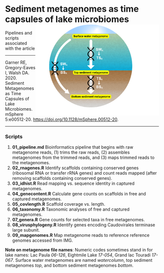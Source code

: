 # Sediment metagenomes as time capsules of lake microbiomes <a><img src='images/paleocapture_mapping.png' align="right" height="300"/></a>

Pipelines and scripts associated with the article

---

Garner RE, Gregory-Eaves I, Walsh DA. 2020. Sediment Metagenomes as Time Capsules of Lake Microbiomes. mSphere 5:e00512-20. https://doi.org/10.1128/mSphere.00512-20.

---

### Scripts

1. __01_pipeline.md__ Bioinformatics pipeline that begins with raw metagenome reads, (1) trims the raw reads, (2) assembles metagenomes from the trimmed reads, and (3) maps trimmed reads to the metagenomes.
2. __02_rnagenes.R__ Identify scaffolds containing conserved genes (ribosomal RNA or transfer rRNA genes) and count reads mapped (after removing scaffolds containing conserved genes).
3. __03_idhist.R__ Read mapping vs. sequence identity in captured metagenomes.
4. __04_genecontent.R__ Calculate gene counts on scaffolds in free and captured metagenomes.
5. __05_covlength.R__ Scaffold coverage vs. length.
6. __06_taxonomy.R__ Taxonomic analyses of free and captured metagenomes.
7. __07_genera.R__ Gene counts for selected taxa in free metagenomes.
8. __08_virusphylogeny.R__ Identify genes encoding Caudovirales terminase large subunit.
9. __09_mapgenomes.R__ Map metagenome reads to reference reference genomes accessed from IMG.

__Note on metagenome file names__: Numeric codes sometimes stand in for lake names: Lac Paula _06-126_, Eightmile Lake _17-054_, Grand lac Touradi _17-067_. Surface water metagenomes are named _watercolumn_, top sediment metagenomes _top_, and bottom sediment metagenomes _bottom_.
